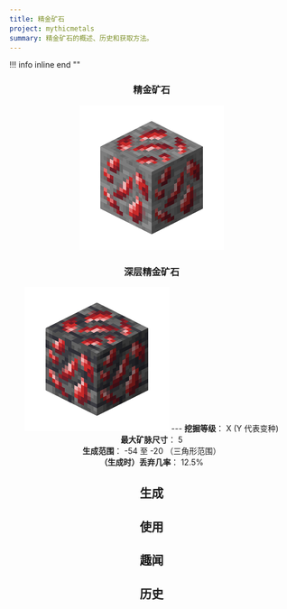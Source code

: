 ```yaml
---
title: 精金矿石
project: mythicmetals
summary: 精金矿石的概述、历史和获取方法。
---
```


!!! info inline end ""
    <center class=tooltip>
    <h3>**精金矿石**</h3>
    ![adamantite_ore](../../assets/mythicmetals/adamantite_ore.png)<br>
    <h3>**深层精金矿石**</h3>
    ![deepslate_adamantite_ore](../../assets/mythicmetals/deepslate_adamantite_ore.png)
    ---
    **挖掘等级**： X (Y 代表变种)<br>
    **最大矿脉尺寸**： 5<br>
    **生成范围**： -54 至 -20 （三角形范围）<br>
    **（生成时）丢弃几率**： 12.5%<br>

## 生成

## 使用

## 趣闻

## 历史
